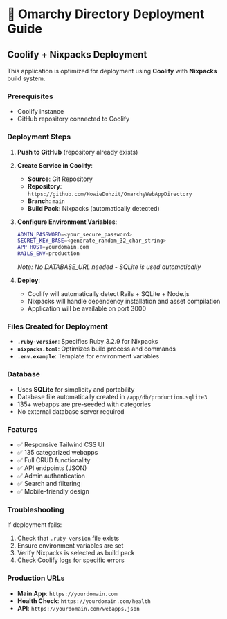 # 🚀 Omarchy Directory Deployment Guide

## Coolify + Nixpacks Deployment

This application is optimized for deployment using **Coolify** with **Nixpacks** build system.

### Prerequisites

- Coolify instance
- GitHub repository connected to Coolify

### Deployment Steps

1. **Push to GitHub** (repository already exists)

2. **Create Service in Coolify**:
   - **Source**: Git Repository
   - **Repository**: `https://github.com/HowieDuhzit/OmarchyWebAppDirectory`
   - **Branch**: `main`
   - **Build Pack**: Nixpacks (automatically detected)

3. **Configure Environment Variables**:
   ```bash
   ADMIN_PASSWORD=<your_secure_password>
   SECRET_KEY_BASE=<generate_random_32_char_string>
   APP_HOST=yourdomain.com
   RAILS_ENV=production
   ```
   *Note: No DATABASE_URL needed - SQLite is used automatically*

4. **Deploy**:
   - Coolify will automatically detect Rails + SQLite + Node.js
   - Nixpacks will handle dependency installation and asset compilation
   - Application will be available on port 3000

### Files Created for Deployment

- **`.ruby-version`**: Specifies Ruby 3.2.9 for Nixpacks
- **`nixpacks.toml`**: Optimizes build process and commands
- **`.env.example`**: Template for environment variables

### Database

- Uses **SQLite** for simplicity and portability
- Database file automatically created in `/app/db/production.sqlite3`
- 135+ webapps are pre-seeded with categories
- No external database server required

### Features

- ✅ Responsive Tailwind CSS UI
- ✅ 135 categorized webapps
- ✅ Full CRUD functionality
- ✅ API endpoints (JSON)
- ✅ Admin authentication
- ✅ Search and filtering
- ✅ Mobile-friendly design

### Troubleshooting

If deployment fails:
1. Check that `.ruby-version` file exists
2. Ensure environment variables are set
3. Verify Nixpacks is selected as build pack
4. Check Coolify logs for specific errors

### Production URLs

- **Main App**: `https://yourdomain.com`
- **Health Check**: `https://yourdomain.com/health`
- **API**: `https://yourdomain.com/webapps.json`
